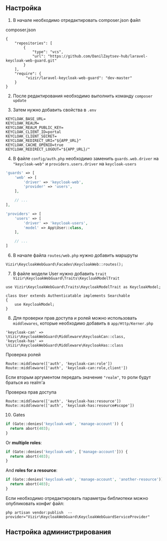 ## Настройка

1) В начале необходимо отредактировать composer.json файл 

composer.json
```
{
    "repositories": [
        {
            "type": "vcs",
            "url": "https://github.com/DanilZaytsev-hub/laravel-keycloak-web-guard.git"
        }
    ],
    "require": {
         "vizir/laravel-keycloak-web-guard": "dev-master"
    }
}
```
2) После редактирования необходимо выполнить команду `composer update`

3) Затем нужно добавить свойства в `.env`
```
KEYCLOAK_BASE_URL=
KEYCLOAK_REALM=
KEYCLOAK_REALM_PUBLIC_KEY=
KEYCLOAK_CLIENT_ID=portal
KEYCLOAK_CLIENT_SECRET=
KEYCLOAK_REDIRECT_URI="${APP_URL}"
KEYCLOAK_CACHE_OPENID=true
KEYCLOAK_REDIRECT_LOGOUT="${APP_URL}/"
```

4) В файле `config/auth.php` необходимо заменить `guards.web.driver` на `"keycloak-web"` и `providers.users.driver` на `keycloak-users`
```php
'guards' => [
    'web' => [
        'driver' => 'keycloak-web',
        'provider' => 'users',
    ],

    // ...
],
```
```php
'providers' => [
    'users' => [
        'driver' => 'keycloak-users',
        'model' => App\User::class,
    ],

    // ...
]
```
6) В начале файла `routes/web.php` нужно добавить маршруты
```
Vizir\KeycloakWebGuard\Facades\KeycloakWeb::routes();
```
7) В файле модели User нужно добавить `trait Vizir\KeycloakWebGuard\Traits\KeycloakModelTrait`

```
use Vizir\KeycloakWebGuard\Traits\KeycloakModelTrait as KeycloakModel;

class User extends Authenticatable implements Searchable
{
    use KeycloakModel;
}
```
8) Для проверки прав доступа и ролей можно использовать `middlewares`, которые необходимо добавить в `app/Http/Kerner.php` 
```
'keycloak-can' => \Vizir\KeycloakWebGuard\Middleware\KeycloakCan::class,
'keycloak-has' => \Vizir\KeycloakWebGuard\Middleware\KeycloakHas::class
```
Проверка ролей
```
Route::middleware(['auth', 'keycloak-can:role'])
Route::middleware(['auth', 'keycloak-can:role,client'])
```
Если вторым аргументом передать значение `"realm"`, то роли будут браться из realm'a

Проверка прав доступа
```
Route::middleware(['auth', 'keycloak-has:resource'])
Route::middleware(['auth', 'keycloak-has:resource#scope'])
```

10) Gates 

```php
if (Gate::denies('keycloak-web', 'manage-account')) {
  return abort(403);
}
```

Or **multiple roles**:

```php
if (Gate::denies('keycloak-web', ['manage-account'])) {
  return abort(403);
}
```

And **roles for a resource**:

```php
if (Gate::denies('keycloak-web', 'manage-account', 'another-resource')) {
  return abort(403);
}
```

Если необходимо отредактировать параметры библиотеки можно опубликовать конфиг файл: 
```
php artisan vendor:publish  --provider="Vizir\KeycloakWebGuard\KeycloakWebGuardServiceProvider"

```
## Настройка администрирования


